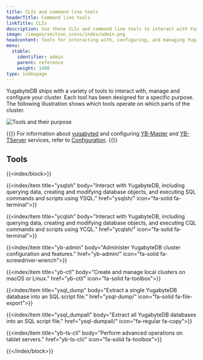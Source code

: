 ```yaml
---
title: CLIs and command line tools
headerTitle: Command line tools
linkTitle: CLIs
description: Use these CLIs and command line tools to interact with YugabyteDB.
image: /images/section_icons/index/admin.png
headcontent: Tools for interacting with, configuring, and managing YugabuyteDB
menu:
  stable:
    identifier: admin
    parent: reference
    weight: 1400
type: indexpage
---
```


YugabyteDB ships with a variety of tools to interact with, manage and configure your cluster. Each tool has been designed for a specific purpose. The following illustration shows which tools operate on which parts of the cluster.

![Tools and their purpose](/images/admin/tools_functionalities.png)

{{<note title="Note">}}
For information about [yugabyted](../reference/configuration/yugabyted/) and configuring [YB-Master](../reference/configuration/yb-master/) and [YB-TServer](../reference/configuration/yb-tserver/) services, refer to [Configuration](../reference/configuration/).
{{</note>}}

## Tools

{{<index/block>}}

  {{<index/item
    title="ysqlsh"
    body="Interact with YugabyteDB, including querying data, creating and modifying database objects, and executing SQL commands and scripts using YSQL."
    href="ysqlsh/"
    icon="fa-solid fa-terminal">}}

  {{<index/item
    title="ycqlsh"
    body="Interact with YugabyteDB, including querying data, creating and modifying database objects, and executing CQL commands and scripts using YCQL."
    href="ycqlsh/"
    icon="fa-solid fa-terminal">}}

  {{<index/item
    title="yb-admin"
    body="Administer YugabyteDB cluster configuration and features."
    href="yb-admin/"
    icon="fa-solid fa-screwdriver-wrench">}}

  {{<index/item
    title="yb-ctl"
    body="Create and manage local clusters on macOS or Linux."
    href="yb-ctl/"
    icon="fa-solid fa-toolbox">}}

  {{<index/item
    title="ysql_dump"
    body="Extract a single YugabyteDB database into an SQL script file."
    href="ysql-dump/"
    icon="fa-solid fa-file-export">}}

  {{<index/item
    title="ysql_dumpall"
    body="Extract all YugabyteDB databases into an SQL script file."
    href="ysql-dumpall/"
    icon="fa-regular fa-copy">}}

  {{<index/item
    title="yb-ts-cli"
    body="Perform advanced operations on tablet servers."
    href="yb-ts-cli/"
    icon="fa-solid fa-toolbox">}}

{{</index/block>}}
